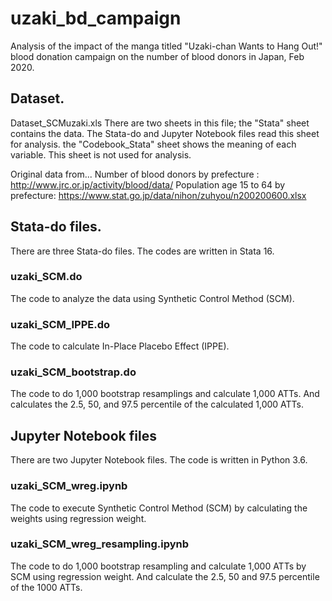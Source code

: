 # uzaki_bd_campaign
Analysis of the impact of the manga titled "Uzaki-chan Wants to Hang Out!" blood donation campaign on the number of blood donors in Japan, Feb 2020.

## Dataset.
Dataset_SCMuzaki.xls
There are two sheets in this file; the "Stata" sheet contains the data. The Stata-do and Jupyter Notebook files read this sheet for analysis. the "Codebook_Stata" sheet shows the meaning of each variable. This sheet is not used for analysis.

Original data from...
Number of blood donors by prefecture : http://www.jrc.or.jp/activity/blood/data/
Population age 15 to 64 by prefecture: https://www.stat.go.jp/data/nihon/zuhyou/n200200600.xlsx


## Stata-do files.
There are three Stata-do files. The codes are written in Stata 16.
### uzaki_SCM.do
The code to analyze the data using Synthetic Control Method (SCM).
### uzaki_SCM_IPPE.do
The code to calculate In-Place Placebo Effect (IPPE).
### uzaki_SCM_bootstrap.do
The code to do 1,000 bootstrap resamplings and calculate 1,000 ATTs.  And calculates the 2.5, 50, and 97.5 percentile of the calculated 1,000 ATTs.

## Jupyter Notebook files
There are two Jupyter Notebook files. The code is written in Python 3.6.
### uzaki_SCM_wreg.ipynb
The code to execute Synthetic Control Method (SCM) by calculating the weights using regression weight.
### uzaki_SCM_wreg_resampling.ipynb
The code to do 1,000 bootstrap resampling and calculate 1,000 ATTs by SCM using regression weight. And calculate the 2.5, 50 and 97.5 percentile of the 1000 ATTs.
